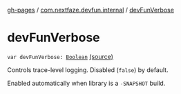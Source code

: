 [gh-pages](../index.md) / [com.nextfaze.devfun.internal](index.md) / [devFunVerbose](.)

# devFunVerbose

`var devFunVerbose: `[`Boolean`](https://kotlinlang.org/api/latest/jvm/stdlib/kotlin/-boolean/index.html) [(source)](https://github.com/NextFaze/dev-fun/tree/master/devfun-annotations/src/main/java/com/nextfaze/devfun/internal/Logging.kt#L15)

Controls trace-level logging. Disabled (`false`) by default.

Enabled automatically when library is a `-SNAPSHOT` build.

